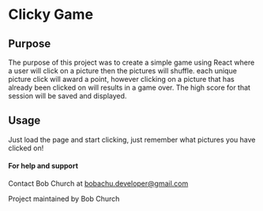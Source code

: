 # Clicky Game

## Purpose
The purpose of this project was to create a simple game using React where a user will click on a picture then the pictures will shuffle. each unique picture click will award a point, however clicking on a picture that has already been clicked on will results in a game over. The high score for that session will be saved and displayed.

## Usage
Just load the page and start clicking, just remember what pictures you have clicked on!

#### For help and support
Contact Bob Church at bobachu.developer@gmail.com


Project maintained by Bob Church